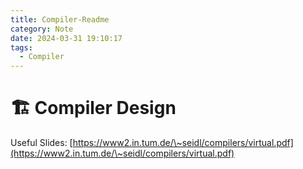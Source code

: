 ```yaml
---
title: Compiler-Readme
category: Note
date: 2024-03-31 19:10:17
tags:
  - Compiler
---
```

# 🏗️ Compiler Design

Useful Slides: [https://www2.in.tum.de/\~seidl/compilers/virtual.pdf](https://www2.in.tum.de/\~seidl/compilers/virtual.pdf)
